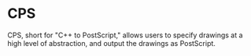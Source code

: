 CPS
===

CPS, short for "C++ to PostScript," allows users to specify drawings at a high level of abstraction, and output the drawings as PostScript.
